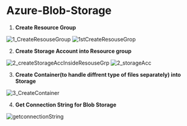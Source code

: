 # Azure-Blob-Storage

1) **Create Resource Group**

![1_CreateResouseGroup](https://user-images.githubusercontent.com/61054163/192875275-2c09f3ed-2853-4474-86e0-06d33bc29fe8.PNG)
![1stCreateResouseGrop](https://user-images.githubusercontent.com/61054163/192875472-cc8b1581-caef-4529-8e9e-7b91cbcc9c05.PNG)


2) **Create Storage Account into Resource group**

![2_createStorageAccInsideResouseGrp](https://user-images.githubusercontent.com/61054163/192875514-4458ad33-edf1-492f-bf7f-4e4cb2467b9b.PNG)
![2_storageAcc](https://user-images.githubusercontent.com/61054163/192875689-b1eb3eb0-6268-418d-974b-6fbb73b2ba2d.PNG)

3) **Create Container(to handle diffrent type of  files separately) into Storage**

![3_CreateContainer](https://user-images.githubusercontent.com/61054163/192877200-0157fc86-4f51-4adc-a620-e1e27779be56.PNG)

4) **Get Connection String for Blob Storage**

![getconnectionString](https://user-images.githubusercontent.com/61054163/192877318-668d60e2-9df7-4d4d-be57-e13aa910d78e.PNG)





